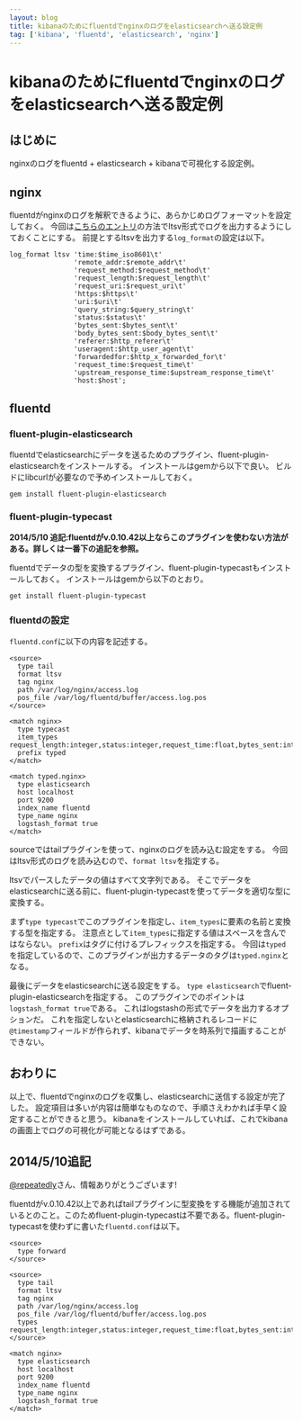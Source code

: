 ```yaml
---
layout: blog
title: kibanaのためにfluentdでnginxのログをelasticsearchへ送る設定例
tag: ['kibana', 'fluentd', 'elasticsearch', 'nginx']
---
```


# kibanaのためにfluentdでnginxのログをelasticsearchへ送る設定例

## はじめに

nginxのログをfluentd + elasticsearch + kibanaで可視化する設定例。

## nginx

fluentdがnginxのログを解釈できるように、あらかじめログフォーマットを設定しておく。
今回は[こちらのエントリ](http://www.xmisao.com/2014/05/08/fluentd-store-nginx-log-to-mongodb.html)の方法でltsv形式でログを出力するようにしておくことにする。
前提とするltsvを出力する`log_format`の設定は以下。

~~~~
log_format ltsv 'time:$time_iso8601\t'
                'remote_addr:$remote_addr\t'
                'request_method:$request_method\t'
                'request_length:$request_length\t'
                'request_uri:$request_uri\t'
                'https:$https\t'
                'uri:$uri\t'
                'query_string:$query_string\t'
                'status:$status\t'
                'bytes_sent:$bytes_sent\t'
                'body_bytes_sent:$body_bytes_sent\t'
                'referer:$http_referer\t'
                'useragent:$http_user_agent\t'
                'forwardedfor:$http_x_forwarded_for\t'
                'request_time:$request_time\t'
                'upstream_response_time:$upstream_response_time\t'
                'host:$host';
~~~~

## fluentd

### fluent-plugin-elasticsearch

fluentdでelasticsearchにデータを送るためのプラグイン、fluent-plugin-elasticsearchをインストールする。
インストールはgemから以下で良い。
ビルドにlibcurlが必要なので予めインストールしておく。

~~~~
gem install fluent-plugin-elasticsearch
~~~~

### fluent-plugin-typecast

__2014/5/10 追記:fluentdがv.0.10.42以上ならこのプラグインを使わない方法がある。詳しくは一番下の追記を参照。__

fluentdでデータの型を変換するプラグイン、fluent-plugin-typecastもインストールしておく。
インストールはgemから以下のとおり。

~~~~
get install fluent-plugin-typecast
~~~~

### fluentdの設定

`fluentd.conf`に以下の内容を記述する。

~~~~
<source>
  type tail
  format ltsv
  tag nginx
  path /var/log/nginx/access.log
  pos_file /var/log/fluentd/buffer/access.log.pos
</source>

<match nginx>
  type typecast
  item_types request_length:integer,status:integer,request_time:float,bytes_sent:integer,body_bytes_sent:integer,upstream_response_time:integer
  prefix typed
</match>

<match typed.nginx>
  type elasticsearch
  host localhost
  port 9200
  index_name fluentd
  type_name nginx
  logstash_format true
</match>
~~~~

sourceではtailプラグインを使って、nginxのログを読み込む設定をする。
今回はltsv形式のログを読み込むので、`format ltsv`を指定する。

ltsvでパースしたデータの値はすべて文字列である。
そこでデータをelasticsearchに送る前に、fluent-plugin-typecastを使ってデータを適切な型に変換する。

まず`type typecast`でこのプラグインを指定し、`item_types`に要素の名前と変換する型を指定する。
注意点として`item_types`に指定する値はスペースを含んではならない。
`prefix`はタグに付けるプレフィックスを指定する。
今回は`typed`を指定しているので、このプラグインが出力するデータのタグは`typed.nginx`となる。

最後にデータをelasticsearchに送る設定をする。
`type elasticsearch`でfluent-plugin-elasticsearchを指定する。
このプラグインでのポイントは`logstash_format true`である。
これはlogstashの形式でデータを出力するオプションだ。
これを指定しないとelasticsearchに格納されるレコードに`@timestamp`フィールドが作られず、kibanaでデータを時系列で描画することができない。

## おわりに

以上で、fluentdでnginxのログを収集し、elasticsearchに送信する設定が完了した。
設定項目は多いが内容は簡単なものなので、手順さえわかれば手早く設定することができると思う。
kibanaをインストールしていれば、これでkibanaの画面上でログの可視化が可能となるはずである。

## 2014/5/10追記

[@repeatedly](https://twitter.com/repeatedly/status/464961290247475200)さん、情報ありがとうございます!

fluentdがv.0.10.42以上であればtailプラグインに型変換をする機能が追加されているとのこと。このためfluent-plugin-typecastは不要である。fluent-plugin-typecastを使わずに書いた`fluentd.conf`は以下。

~~~~
<source>
  type forward
</source>

<source>
  type tail
  format ltsv
  tag nginx
  path /var/log/nginx/access.log
  pos_file /var/log/fluentd/buffer/access.log.pos
  types request_length:integer,status:integer,request_time:float,bytes_sent:integer,body_bytes_sent:integer,upstream_response_time:integer
</source>

<match nginx>
  type elasticsearch
  host localhost
  port 9200
  index_name fluentd
  type_name nginx
  logstash_format true
</match>
~~~~
